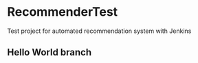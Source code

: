 # RecommenderTest
Test project for automated recommendation system with Jenkins

## Hello World branch
